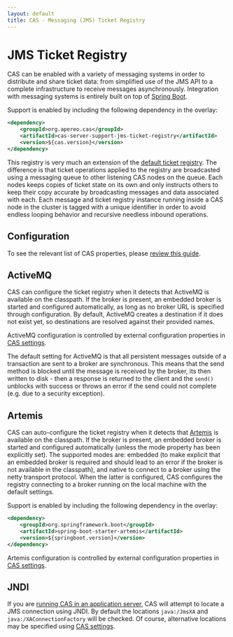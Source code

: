 ```yaml
---
layout: default
title: CAS - Messaging (JMS) Ticket Registry
---
```


# JMS Ticket Registry

CAS can be enabled with a variety of messaging systems in order to distribute and share ticket data: from simplified use of the JMS API to a complete infrastructure to receive messages asynchronously. Integration with messaging systems is entirely built on top of [Spring Boot](https://docs.spring.io/spring-boot/docs/current/reference/html/boot-features-messaging.html).

Support is enabled by including the following dependency in the overlay:

```xml
<dependency>
    <groupId>org.apereo.cas</groupId>
    <artifactId>cas-server-support-jms-ticket-registry</artifactId>
    <version>${cas.version}</version>
</dependency>
```

This registry is very much an extension of the [default ticket registry](Default-Ticket-Registry.html). The difference is that ticket operations applied to the registry are broadcasted using a messaging queue to other listening CAS nodes on the queue. Each nodes keeps copies of ticket state on its own and only instructs others to keep their copy accurate by broadcasting messages and data associated with each. Each message and ticket registry instance running inside a CAS node in the cluster is tagged with a unique identifier in order to avoid endless looping behavior and recursive needless inbound operations.

## Configuration

To see the relevant list of CAS properties, please [review this guide](Configuration-Properties.html#jms-ticket-registry).

## ActiveMQ

CAS can configure the ticket registry when it detects that ActiveMQ is available on the classpath. If the broker is present, an embedded broker is started and configured automatically, as long as no broker URL is specified through configuration. By default, ActiveMQ creates a destination if it does not exist yet, so destinations are resolved against their provided names.

ActiveMQ configuration is controlled by external configuration properties in [CAS settings](Configuration-Properties.html#jms-ticket-registry).

The default setting for ActiveMQ is that all persistent messages outside of a transaction are sent to a broker are synchronous. This means that the send method is blocked until the message is received by the broker, its then written to disk - then a response is returned to the client and the `send()` unblocks with success or throws an error if the send could not complete (e.g. due to a security exception).

## Artemis

CAS can auto-configure the ticket registry when it detects that [Artemis](https://activemq.apache.org/artemis/) is available on the classpath. If the broker is present, an embedded broker is started and configured automatically (unless the mode property has been explicitly set). The supported modes are: embedded (to make explicit that an embedded broker is required and should lead to an error if the broker is not available in the classpath), and native to connect to a broker using the netty transport protocol. When the latter is configured, CAS configures the registry connecting to a broker running on the local machine with the default settings.

Support is enabled by including the following dependency in the overlay:

```xml
<dependency>
    <groupId>org.springframework.boot</groupId>
    <artifactId>spring-boot-starter-artemis</artifactId>
    <version>${springboot.version}</version>
</dependency>
```

Artemis configuration is controlled by external configuration properties in [CAS settings](Configuration-Properties.html#jms-ticket-registry).

## JNDI

If you are [running CAS in an application server](Configuring-Servlet-Container.html), CAS will attempt to locate a JMS connection using JNDI. By default the locations `java:/JmsXA` and `java:/XAConnectionFactory` will be checked. Of course, alternative locations may be specified using [CAS settings](Configuration-Properties.html#jms-ticket-registry).
